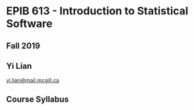 # EPIB 613 - Introduction to Statistical Software
## Fall 2019
## Yi Lian
yi.lian@mail.mcgill.ca

## Course Syllabus
